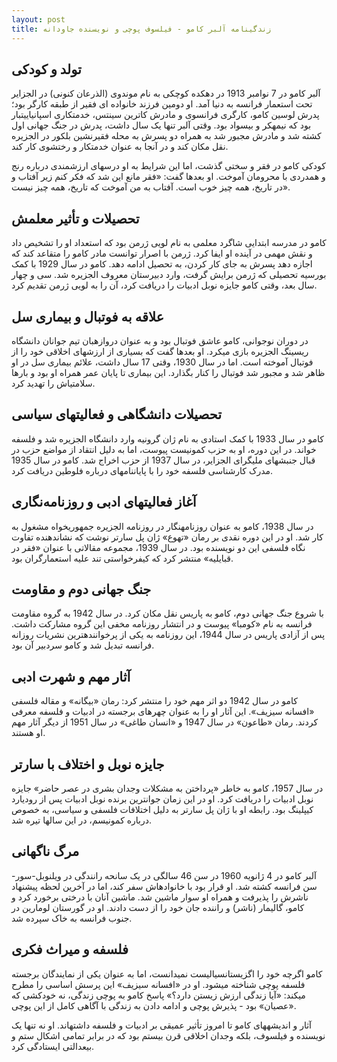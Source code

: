 ```yaml
---
layout: post
title: زندگینامه آلبر کامو - فیلسوف پوچی و نویسنده جاودانه
---
```


## تولد و کودکی
آلبر کامو در 7 نوامبر 1913 در دهکده کوچکی به نام موندوی (الذرعان کنونی) در الجزایر تحت استعمار فرانسه به دنیا آمد. او دومین فرزند خانواده ای فقیر از طبقه کارگر بود؛ پدرش لوسین کامو، کارگری فرانسوی و مادرش کاترین سینتس، خدمتکاری اسپانیاییتبار بود که نیمهکر و بیسواد بود. وقتی آلبر تنها یک سال داشت، پدرش در جنگ جهانی اول کشته شد و مادرش مجبور شد به همراه دو پسرش به محله فقیرنشین بلکور در الجزیره نقل مکان کند و در آنجا به عنوان خدمتکار و رختشوی کار کند.

کودکی کامو در فقر و سختی گذشت، اما این شرایط به او درسهای ارزشمندی درباره رنج و همدردی با محرومان آموخت. او بعدها گفت: «فقر مانع این شد که فکر کنم زیر آفتاب و در تاریخ، همه چیز خوب است. آفتاب به من آموخت که تاریخ، همه چیز نیست».

## تحصیلات و تأثیر معلمش
کامو در مدرسه ابتدایی شاگرد معلمی به نام لویی ژرمن بود که استعداد او را تشخیص داد و نقش مهمی در آینده او ایفا کرد. ژرمن با اصرار توانست مادر کامو را متقاعد کند که اجازه دهد پسرش به جای کار کردن، به تحصیل ادامه دهد. کامو در سال 1929 با کمک بورسیه تحصیلی که ژرمن برایش گرفت، وارد دبیرستان معروف الجزیره شد. سی و چهار سال بعد، وقتی کامو جایزه نوبل ادبیات را دریافت کرد، آن را به لویی ژرمن تقدیم کرد.

## علاقه به فوتبال و بیماری سل
در دوران نوجوانی، کامو عاشق فوتبال بود و به عنوان دروازهبان تیم جوانان دانشگاه ریسینگ الجزیره بازی میکرد. او بعدها گفت که بسیاری از ارزشهای اخلاقی خود را از فوتبال آموخته است. اما در سال 1930، وقتی 17 سال داشت، علائم بیماری سل در او ظاهر شد و مجبور شد فوتبال را کنار بگذارد. این بیماری تا پایان عمر همراه او بود و بارها سلامتیاش را تهدید کرد.

## تحصیلات دانشگاهی و فعالیتهای سیاسی
کامو در سال 1933 با کمک استادی به نام ژان گرونیه وارد دانشگاه الجزیره شد و فلسفه خواند. در این دوره، او به حزب کمونیست پیوست، اما به دلیل انتقاد از مواضع حزب در قبال جنبشهای ملیگرای الجزایر، در سال 1937 از حزب اخراج شد. کامو در سال 1935 مدرک کارشناسی فلسفه خود را با پایاننامهای درباره فلوطین دریافت کرد.

## آغاز فعالیتهای ادبی و روزنامه‌نگاری
در سال 1938، کامو به عنوان روزنامهنگار در روزنامه الجزیره جمهوریخواه مشغول به کار شد. او در این دوره نقدی بر رمان «تهوع» ژان پل سارتر نوشت که نشاندهنده تفاوت نگاه فلسفی این دو نویسنده بود. در سال 1939، مجموعه مقالاتی با عنوان «فقر در قبایلیه» منتشر کرد که کیفرخواستی تند علیه استعمارگران بود.

## جنگ جهانی دوم و مقاومت
با شروع جنگ جهانی دوم، کامو به پاریس نقل مکان کرد. در سال 1942 به گروه مقاومت فرانسه به نام «کومبا» پیوست و در انتشار روزنامه مخفی این گروه مشارکت داشت. پس از آزادی پاریس در سال 1944، این روزنامه به یکی از پرخوانندهترین نشریات روزانه فرانسه تبدیل شد و کامو سردبیر آن بود.

## آثار مهم و شهرت ادبی
کامو در سال 1942 دو اثر مهم خود را منتشر کرد: رمان «بیگانه» و مقاله فلسفی «افسانه سیزیف». این آثار او را به عنوان چهرهای برجسته در ادبیات و فلسفه معرفی کردند. رمان «طاعون» در سال 1947 و «انسان طاغی» در سال 1951 از دیگر آثار مهم او هستند.

## جایزه نوبل و اختلاف با سارتر
در سال 1957، کامو به خاطر «پرداختن به مشکلات وجدان بشری در عصر حاضر» جایزه نوبل ادبیات را دریافت کرد. او در این زمان جوانترین برنده نوبل ادبیات پس از رودیارد کیپلینگ بود. رابطه او با ژان پل سارتر به دلیل اختلافات فلسفی و سیاسی، به خصوص درباره کمونیسم، در این سالها تیره شد.

## مرگ ناگهانی
آلبر کامو در 4 ژانویه 1960 در سن 46 سالگی در یک سانحه رانندگی در ویلنوبل-سور-سن فرانسه کشته شد. او قرار بود با خانوادهاش سفر کند، اما در آخرین لحظه پیشنهاد ناشرش را پذیرفت و همراه او سوار ماشین شد. ماشین آنان با درختی برخورد کرد و کامو، گالیمار (ناشر) و راننده جان خود را از دست دادند. او در گورستان لومارین در جنوب فرانسه به خاک سپرده شد.

## فلسفه و میراث فکری
کامو اگرچه خود را اگزیستانسیالیست نمیدانست، اما به عنوان یکی از نمایندگان برجسته فلسفه پوچی شناخته میشود. او در «افسانه سیزیف» این پرسش اساسی را مطرح میکند: «آیا زندگی ارزش زیستن دارد؟» پاسخ کامو به پوچی زندگی، نه خودکشی که «عصیان» بود - پذیرش پوچی و ادامه دادن به زندگی با آگاهی کامل از این پوچی.

آثار و اندیشههای کامو تا امروز تأثیر عمیقی بر ادبیات و فلسفه داشتهاند. او نه تنها یک نویسنده و فیلسوف، بلکه وجدان اخلاقی قرن بیستم بود که در برابر تمامی اشکال ستم و بیعدالتی ایستادگی کرد.
